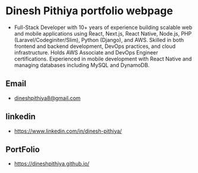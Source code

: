 # Dinesh Pithiya portfolio webpage

-   Full-Stack Developer with 10+ years of experience building scalable web and mobile applications using React, Next.js, React Native, Node.js, PHP (Laravel/Codeginiter/Slim), Python (Django), and AWS. Skilled in both frontend and backend development, DevOps practices, and cloud infrastructure. Holds AWS Associate and DevOps Engineer certifications. Experienced in mobile development with React Native and managing databases including MySQL and DynamoDB.

##  Email
-   dineshpithiya8@gmail.com

##  linkedin
-   https://www.linkedin.com/in/dinesh-pithiya/

##  PortFolio
-   https://dineshpithiya.github.io/
